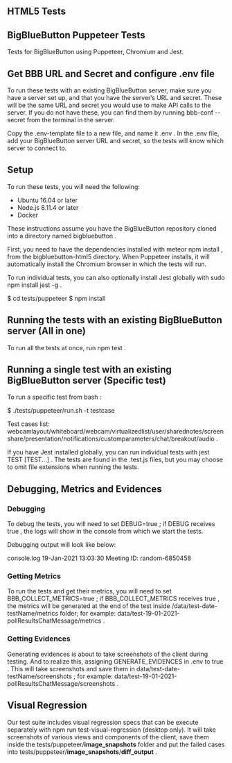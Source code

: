 ## HTML5 Tests

## BigBlueButton Puppeteer Tests

Tests for BigBlueButton using Puppeteer, Chromium and Jest.

## Get BBB URL and Secret and configure .env file

To run these tests with an existing BigBlueButton server, make sure you have a server set up, and that you have the server’s URL and secret. These will be the same URL and secret you would use to make API calls to the server. If you do not have these, you can find them by running
bbb-conf --secret
from the terminal in the server.

Copy the
.env-template
file to a new file, and name it
.env
. In the
.env
file, add your BigBlueButton server URL and secret, so the tests will know which server to connect to.

## Setup

To run these tests, you will need the following:

- Ubuntu 16.04 or later
- Node.js 8.11.4 or later
- Docker

These instructions assume you have the BigBlueButton repository cloned into a directory named
bigbluebutton
.

First, you need to have the dependencies installed with
meteor npm install
, from the
bigbluebutton-html5
directory. When Puppeteer installs, it will automatically install the Chromium browser in which the tests will run.

To run individual tests, you can also optionally install Jest globally with
sudo npm install jest -g
.

$
cd
tests/puppeteer
$
npm
install

## Running the tests with an existing BigBlueButton server (All in one)

To run all the tests at once, run
npm test
.

## Running a single test with an existing BigBlueButton server (Specific test)

To run a specific test from
bash
:

$
./tests/puppeteer/run.sh
-t
testcase

Test cases list:
webcamlayout/whiteboard/webcam/virtualizedlist/user/sharednotes/screenshare/presentation/notifications/customparameters/chat/breakout/audio
.

If you have Jest installed globally, you can run individual tests with
jest TEST [TEST...]
. The tests are found in the
.test.js
files, but you may choose to omit file extensions when running the tests.

## Debugging, Metrics and Evidences

### Debugging

To debug the tests, you will need to set
DEBUG=true
; if
DEBUG
receives
true
, the logs will show in the console from which we start the tests.

Debugging output will look like below:

console.log
    19-Jan-2021 13:03:30  Meeting ID:  random-6850458

### Getting Metrics

To run the tests and get their metrics, you will need to set
BBB_COLLECT_METRICS=true
; if
BBB_COLLECT_METRICS
receives
true
, the metrics will be generated at the end of the test inside
/data/test-date-testName/metrics
folder; for example:
data/test-19-01-2021-pollResultsChatMessage/metrics
.

### Getting Evidences

Generating evidences is about to take screenshots of the client during testing. And to realize this, assigning
GENERATE_EVIDENCES
in
.env
to
true
. This will take screenshots and save them in
data/test-date-testName/screenshots
; for example:
data/test-19-01-2021-pollResultsChatMessage/screenshots
.

## Visual Regression

Our test suite includes visual regression specs that can be execute separately with
npm run test-visual-regression
(desktop only). It will take screenshots of various views and components of the client, save them inside the
tests/puppeteer/__image_snapshots__
folder and put the failed cases into
tests/puppeteer/__image_snapshots__/__diff_output__
.
